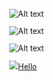 ![Alt text](test.jpg)

![Alt text](test.jpg "Optional title")

![Alt text][id]

[id]: test.jpg  "Optional title attribute"

<a href="http://www.google.com"><img src="test.jpg">Hello</img></a>